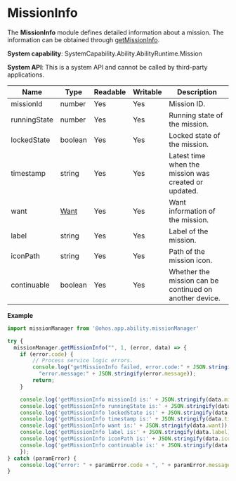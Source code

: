 # MissionInfo

The **MissionInfo** module defines detailed information about a mission. The information can be obtained through [getMissionInfo](js-apis-app-ability-missionManager.md#missionmanagergetmissioninfo).

**System capability**: SystemCapability.Ability.AbilityRuntime.Mission

**System API**: This is a system API and cannot be called by third-party applications.

| Name| Type| Readable| Writable| Description|
| -------- | -------- | -------- | -------- | -------- |
| missionId | number | Yes| Yes| Mission ID.|
| runningState | number | Yes| Yes| Running state of the mission.|
| lockedState | boolean | Yes| Yes| Locked state of the mission.|
| timestamp | string | Yes| Yes| Latest time when the mission was created or updated.|
| want | [Want](js-apis-application-want.md) | Yes| Yes| Want information of the mission.|
| label | string | Yes| Yes| Label of the mission.|
| iconPath | string | Yes| Yes| Path of the mission icon.|
| continuable | boolean | Yes| Yes| Whether the mission can be continued on another device.|

**Example**
```ts
import missionManager from '@ohos.app.ability.missionManager'

try {
  missionManager.getMissionInfo("", 1, (error, data) => {
    if (error.code) {
        // Process service logic errors.
        console.log("getMissionInfo failed, error.code:" + JSON.stringify(error.code) +
          "error.message:" + JSON.stringify(error.message));
        return;
    }

    console.log('getMissionInfo missionId is:' + JSON.stringify(data.missionId));
    console.log('getMissionInfo runningState is:' + JSON.stringify(data.runningState));
    console.log('getMissionInfo lockedState is:' + JSON.stringify(data.lockedState));
    console.log('getMissionInfo timestamp is:' + JSON.stringify(data.timestamp));
    console.log('getMissionInfo want is:' + JSON.stringify(data.want));
    console.log('getMissionInfo label is:' + JSON.stringify(data.label));
    console.log('getMissionInfo iconPath is:' + JSON.stringify(data.iconPath));
    console.log('getMissionInfo continuable is:' + JSON.stringify(data.continuable));
    });
} catch (paramError) {
    console.log("error: " + paramError.code + ", " + paramError.message);
}
```
